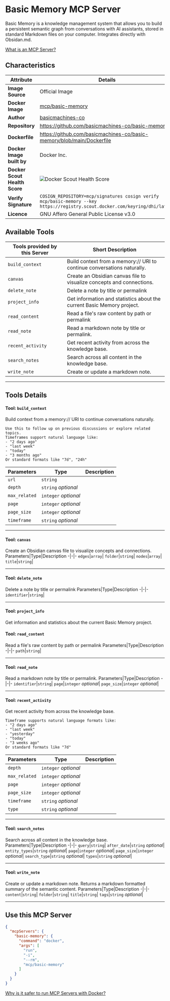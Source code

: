 # Basic Memory MCP Server

Basic Memory is a knowledge management system that allows you to build a persistent semantic graph from conversations with AI assistants, stored in standard Markdown files on your computer. Integrates directly with Obsidan.md.

[What is an MCP Server?](https://www.anthropic.com/news/model-context-protocol)

## Characteristics
Attribute|Details|
|-|-|
**Image Source**|Official Image
**Docker Image**|[mcp/basic-memory](https://hub.docker.com/repository/docker/mcp/basic-memory)
**Author**|[basicmachines-co](https://github.com/basicmachines-co)
**Repository**|https://github.com/basicmachines-co/basic-memory
**Dockerfile**|https://github.com/basicmachines-co/basic-memory/blob/main/Dockerfile
**Docker Image built by**|Docker Inc.
**Docker Scout Health Score**| ![Docker Scout Health Score](https://api.scout.docker.com/v1/policy/insights/org-image-score/badge/mcp/basic-memory)
**Verify Signature**|`COSIGN_REPOSITORY=mcp/signatures cosign verify mcp/basic-memory --key https://registry.scout.docker.com/keyring/dhi/latest`
**Licence**|GNU Affero General Public License v3.0

## Available Tools
Tools provided by this Server|Short Description
-|-
`build_context`|Build context from a memory:// URI to continue conversations naturally.|
`canvas`|Create an Obsidian canvas file to visualize concepts and connections.|
`delete_note`|Delete a note by title or permalink|
`project_info`|Get information and statistics about the current Basic Memory project.|
`read_content`|Read a file's raw content by path or permalink|
`read_note`|Read a markdown note by title or permalink.|
`recent_activity`|Get recent activity from across the knowledge base.|
`search_notes`|Search across all content in the knowledge base.|
`write_note`|Create or update a markdown note.|

---
## Tools Details

#### Tool: **`build_context`**
Build context from a memory:// URI to continue conversations naturally.

    Use this to follow up on previous discussions or explore related topics.
    Timeframes support natural language like:
    - "2 days ago"
    - "last week" 
    - "today"
    - "3 months ago"
    Or standard formats like "7d", "24h"
Parameters|Type|Description
-|-|-
`url`|`string`|
`depth`|`string` *optional*|
`max_related`|`integer` *optional*|
`page`|`integer` *optional*|
`page_size`|`integer` *optional*|
`timeframe`|`string` *optional*|

---
#### Tool: **`canvas`**
Create an Obsidian canvas file to visualize concepts and connections.
Parameters|Type|Description
-|-|-
`edges`|`array`|
`folder`|`string`|
`nodes`|`array`|
`title`|`string`|

---
#### Tool: **`delete_note`**
Delete a note by title or permalink
Parameters|Type|Description
-|-|-
`identifier`|`string`|

---
#### Tool: **`project_info`**
Get information and statistics about the current Basic Memory project.
#### Tool: **`read_content`**
Read a file's raw content by path or permalink
Parameters|Type|Description
-|-|-
`path`|`string`|

---
#### Tool: **`read_note`**
Read a markdown note by title or permalink.
Parameters|Type|Description
-|-|-
`identifier`|`string`|
`page`|`integer` *optional*|
`page_size`|`integer` *optional*|

---
#### Tool: **`recent_activity`**
Get recent activity from across the knowledge base.

    Timeframe supports natural language formats like:
    - "2 days ago"  
    - "last week"
    - "yesterday" 
    - "today"
    - "3 weeks ago"
    Or standard formats like "7d"
Parameters|Type|Description
-|-|-
`depth`|`integer` *optional*|
`max_related`|`integer` *optional*|
`page`|`integer` *optional*|
`page_size`|`integer` *optional*|
`timeframe`|`string` *optional*|
`type`|`string` *optional*|

---
#### Tool: **`search_notes`**
Search across all content in the knowledge base.
Parameters|Type|Description
-|-|-
`query`|`string`|
`after_date`|`string` *optional*|
`entity_types`|`string` *optional*|
`page`|`integer` *optional*|
`page_size`|`integer` *optional*|
`search_type`|`string` *optional*|
`types`|`string` *optional*|

---
#### Tool: **`write_note`**
Create or update a markdown note. Returns a markdown formatted summary of the semantic content.
Parameters|Type|Description
-|-|-
`content`|`string`|
`folder`|`string`|
`title`|`string`|
`tags`|`string` *optional*|

---
## Use this MCP Server

```json
{
  "mcpServers": {
    "basic-memory": {
      "command": "docker",
      "args": [
        "run",
        "-i",
        "--rm",
        "mcp/basic-memory"
      ]
    }
  }
}
```

[Why is it safer to run MCP Servers with Docker?](https://www.docker.com/blog/the-model-context-protocol-simplifying-building-ai-apps-with-anthropic-claude-desktop-and-docker/)
